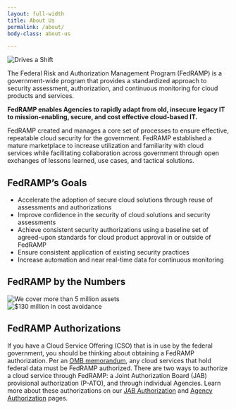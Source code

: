 ```yaml
---
layout: full-width
title: About Us
permalink: /about/
body-class: about-us

---
```

<section id="about" class="grid-row">
	<div class="image-container desktop:grid-col-6">
		<img alt="Drives a Shift" src="{{site.baseurl}}/assets/img/fedramp-about.png">
	</div>
	<div class="text-container desktop:grid-col-6">
		<p>The Federal Risk and Authorization Management Program (FedRAMP) is a government-wide program that provides a standardized approach to security assessment, authorization, and continuous monitoring for cloud products and services. </p>
		<p><strong>FedRAMP enables Agencies to rapidly adapt from old, insecure legacy IT to mission-enabling, secure, and cost effective cloud-based IT. </strong></p>
		<p>FedRAMP created and manages a core set of processes to ensure effective, repeatable cloud security for the government. FedRAMP established a mature marketplace to increase utilization and familiarity with cloud services while facilitating collaboration across government through open exchanges of lessons learned, use cases, and tactical solutions. </p>
	</div>
</section>

<section id="fedramp-mission">
	<div class="inner">
		<h2>FedRAMP’s Goals </h2>
		<ul> 
			<li>Accelerate the adoption of secure cloud solutions through reuse of assessments and authorizations</li>
			<li>Improve confidence in the security of cloud solutions and security assessments</li>
			<li>Achieve consistent security authorizations using a baseline set of agreed-upon standards for cloud product approval in or outside of FedRAMP</li>
			<li>Ensure consistent application of existing security practices</li>
			<li>Increase automation and near real-time data for continuous monitoring</li>
		</ul>
	</div>
</section>
<section id="fedramp-numbers">
	<h2>FedRAMP by the Numbers</h2> 
	<div class="image-container">
		<div class="column-1">
			<img class="four" alt="We cover more than 5 million assets" src="{{site.baseurl}}/assets/img/fedramp_number01.png">
		</div>
		<div class="column-2">
			<img class="four" alt="$130 million in cost avoidance" src="{{site.baseurl}}/assets/img/fedramp_number03.png">
		</div>
	</div>
</section>
<section class="about-auth">
<div class="inner">
<h2>FedRAMP Authorizations </h2>
<p>If you have a Cloud Service Offering (CSO) that is in use by the federal government, you should be thinking about obtaining a FedRAMP authorization. Per an <a href="{{site.baseurl}}/assets/resources/documents/FedRAMP_Policy_Memo.pdf">OMB memorandum</a>, any cloud services that hold federal data must be FedRAMP authorized. There are two ways to authorize a cloud service through FedRAMP: a Joint Authorization Board (JAB) provisional authorization (P-ATO), and through individual Agencies. Learn more about these authorizations on our <a href="{{site.baseurl}}/jab-authorization">JAB Authorization</a> and <a href="{{site.baseurl}}/agency-authorization">Agency Authorization</a> pages. 
</p>
</div>
</section>
